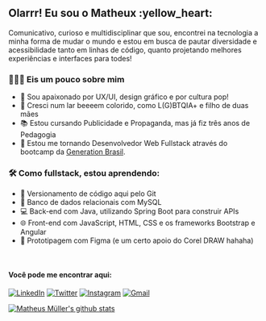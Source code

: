 <h2> Olarrr! Eu sou o Matheux :yellow_heart: </h2>

<p> Comunicativo, curioso e multidisciplinar que sou, encontrei na tecnologia a minha forma de mudar o mundo e estou em busca de pautar diversidade e acessibilidade tanto em linhas de código, quanto projetando melhores experiências e interfaces para todes! </p>

<h3> 👨🏻‍💻 Eis um pouco sobre mim </h3>

- :dart: Sou apaixonado por UX/UI, design gráfico e por cultura pop!
- :rainbow: Cresci num lar beeeem colorido, como L(G)BTQIA+ e filho de duas mães
- :books: Estou cursando Publicidade e Propaganda, mas já fiz três anos de Pedagogia
- :seedling: Estou me tornando Desenvolvedor Web Fullstack através do bootcamp da [Generation Brasil](https://github.com/ari-hacks).


<h3>🛠 Como fullstack, estou aprendendo: </h3>

- :mag_right: Versionamento de código aqui pelo Git
- :floppy_disk: Banco de dados relacionais com MySQL
- :computer: Back-end com Java, utilizando Spring Boot para construir APIs
- :globe_with_meridians: Front-end com JavaScript, HTML, CSS e os frameworks Bootstrap e Angular
- :art: Prototipagem com Figma (e um certo apoio do Corel DRAW hahaha)

<br>

#### Você pode me encontrar aqui:

<a href="https://www.linkedin.com/in/matheuxmuller/" target="_blank"><img src="https://img.shields.io/badge/LinkedIn-%230077B5.svg?&style=flat-square&logo=linkedin&logoColor=white" alt="LinkedIn"></a>
<a href="https://twitter.com/matheuxmuller" target="_blank"><img src="https://img.shields.io/badge/-Twitter-1da1f2?style=flat-square&labelColor=1da1f2&logo=twitter&logoColor=white" alt="Twitter"></a>
<a href="https://www.instagram.com/matheuxmuller/" target="_blank"><img src="https://img.shields.io/badge/Instagram-%23E4405F.svg?&style=flat-square&logo=instagram&logoColor=white" alt="Instagram"></a>
<a href="mailto:pushpneetsingh99@gmail.com" target="_blank"><img src="https://img.shields.io/badge/Gmail-c14438?style=flat-square&logo=Gmail&logoColor=white&link=mailto:matheuxmuller@gmail.com" alt="Gmail"></a>
<br>


[![Matheus Müller's github stats](https://github-readme-stats.vercel.app/api?username=matheuxmuller&show_icons=true)](https://github.com/matheuxmuller)
